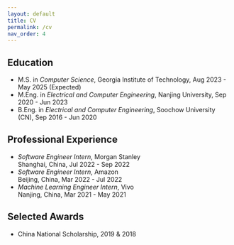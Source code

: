 ```yaml
---
layout: default
title: CV
permalink: /cv
nav_order: 4
---
```


## Education
- M.S. in *Computer Science*, Georgia Institute of Technology, Aug 2023 - May 2025 (Expected)
- M.Eng. in *Electrical and Computer Engineering*, Nanjing University, Sep 2020 - Jun 2023
- B.Eng. in *Electrical and Computer Engineering*, Soochow University (CN), Sep 2016 - Jun 2020

## Professional Experience
- *Software Engineer Intern*, Morgan Stanley \
Shanghai, China, Jul 2022 - Sep 2022
- *Software Engineer Intern*, Amazon \
Beijing, China, Mar 2022 - Jul 2022
- *Machine Learning Engineer Intern*, Vivo \
Nanjing, China, Mar 2021 - May 2021

## Selected Awards
- China National Scholarship, 2019 & 2018

